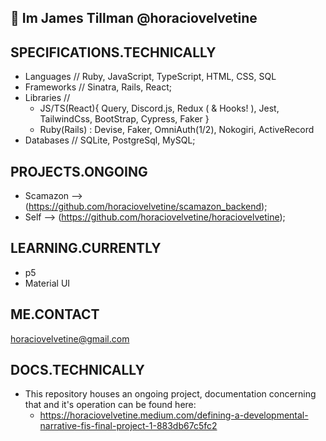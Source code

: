 ## 👋 Im James Tillman @horaciovelvetine

## SPECIFICATIONS.TECHNICALLY

- Languages // Ruby, JavaScript, TypeScript, HTML, CSS, SQL
- Frameworks // Sinatra, Rails, React;
- Libraries //
  - JS/TS(React){ Query, Discord.js, Redux ( & Hooks! ), Jest, TailwindCss, BootStrap, Cypress, Faker }
  - Ruby(Rails) : Devise, Faker, OmniAuth(1/2), Nokogiri, ActiveRecord
- Databases // SQLite, PostgreSql, MySQL;

## PROJECTS.ONGOING

- Scamazon --> (<https://github.com/horaciovelvetine/scamazon_backend>);
- Self --> (<https://github.com/horaciovelvetine/horaciovelvetine>);

## LEARNING.CURRENTLY

- p5
- Material UI

## ME.CONTACT

horaciovelvetine@gmail.com

## DOCS.TECHNICALLY

- This repository houses an ongoing project, documentation concerning that and it's operation can be found here:
  - <https://horaciovelvetine.medium.com/defining-a-developmental-narrative-fis-final-project-1-883db67c5fc2>
